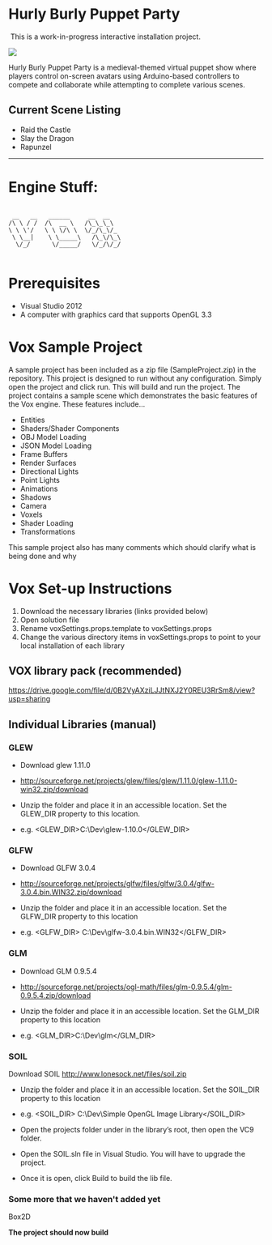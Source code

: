 ﻿# Hurly Burly Puppet Party #
﻿
This is a work-in-progress interactive installation project.

![](https://github.com/RyanBluth/Hurly-Burly-Puppet-Party/blob/master/HurlyBurly_Logo.png)


Hurly Burly Puppet Party is a medieval-themed virtual puppet show where players control on-screen avatars using Arduino-based controllers to compete and collaborate while attempting to complete various scenes.

## Current Scene Listing
* Raid the Castle
* Slay the Dragon
* Rapunzel



<hr>

# Engine Stuff:
```

 __   __   ______     __  __    
/\ \ / /  /\  __ \   /\_\_\_\   
\ \ \'/   \ \ \/\ \  \/_/\_\/_  
 \ \__|    \ \_____\   /\_\/\_\ 
  \/_/      \/_____/   \/_/\/_/ 
                               
```


# Prerequisites 

* Visual Studio 2012
* A computer with graphics card that supports OpenGL 3.3

# Vox Sample Project #

A sample project has been included as a zip file (SampleProject.zip) in the repository. This project is designed to run without any configuration. Simply open the project and click run. This will build and run the project. The project contains a sample scene which demonstrates the basic features of the Vox engine. These features include...

* Entities
* Shaders/Shader Components
* OBJ Model Loading
* JSON Model Loading
* Frame Buffers
* Render Surfaces
* Directional Lights
* Point Lights 
* Animations
* Shadows
* Camera
* Voxels
* Shader Loading
* Transformations

This sample project also has many comments which should clarify what is being done and why




# Vox Set-up Instructions #
1. Download the necessary libraries (links provided below)
2. Open solution file
3. Rename voxSettings.props.template to voxSettings.props
4. Change the various directory items in voxSettings.props to point to your local installation of each library


## VOX library pack (recommended)  

https://drive.google.com/file/d/0B2VyAXziLJJtNXJ2Y0REU3RrSm8/view?usp=sharing

## Individual Libraries (manual) ##

### GLEW ###
* Download glew 1.11.0 
* http://sourceforge.net/projects/glew/files/glew/1.11.0/glew-1.11.0-win32.zip/download

* Unzip the folder and place it in an accessible location. Set the GLEW_DIR property to this location.
* e.g. <GLEW_DIR>C:\Dev\glew-1.10.0</GLEW_DIR>
 
### GLFW ###
* Download GLFW 3.0.4
* http://sourceforge.net/projects/glfw/files/glfw/3.0.4/glfw-3.0.4.bin.WIN32.zip/download

* Unzip the folder and place it in an accessible location. Set the GLFW_DIR property to this location
* e.g. <GLFW_DIR> C:\Dev\glfw-3.0.4.bin.WIN32</GLFW_DIR>
 
### GLM ###
* Download GLM 0.9.5.4
* http://sourceforge.net/projects/ogl-math/files/glm-0.9.5.4/glm-0.9.5.4.zip/download

* Unzip the folder and place it in an accessible location. Set the GLM_DIR property to this location
* e.g. <GLM_DIR>C:\Dev\glm</GLM_DIR>
 
### SOIL ###
Download SOIL
http://www.lonesock.net/files/soil.zip

* Unzip the folder and place it in an accessible location. Set the SOIL_DIR property to this location
* e.g. <SOIL_DIR> C:\Dev\Simple OpenGL Image Library</SOIL_DIR>

* Open the projects folder under in the library’s root, then open the VC9 folder.

* Open the SOIL.sln file in Visual Studio. You will have to upgrade the project.

* Once it is open, click Build to build the lib file.

### Some more that we haven't added yet ###
Box2D

**The project should now build**
